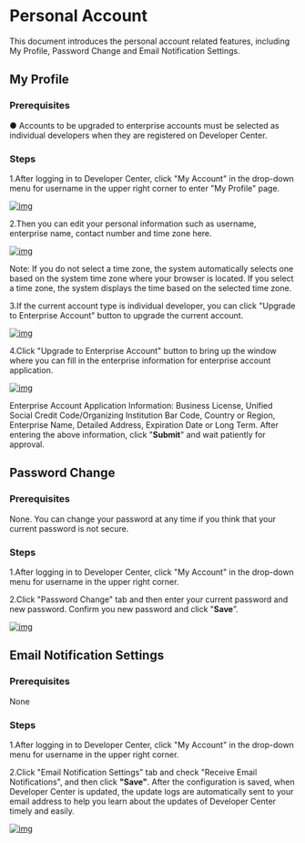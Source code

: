 # Personal Account

This document introduces the personal account related features, including My Profile, Password Change and Email Notification Settings.

## **My Profile**

### **Prerequisites**

● Accounts to be upgraded to enterprise accounts must be selected as individual developers when they are registered on Developer Center.

### **Steps**

1.After logging in to Developer Center, click "My Account" in the drop-down menu for username in the upper right corner to enter "My Profile" page.

<a data-fancybox title="img" href="/en/guide/image2022-7-12-6.png?version=1&modificationDate=1647065195000&api=v2">![img](/en/guide/image2022-7-12-6.png?version=1&modificationDate=1647065195000&api=v2)</a>

2.Then you can edit your personal information such as username, enterprise name, contact number and time zone here.

<a data-fancybox title="img" href="/en/guide/个人资料.jpg?version=1&modificationDate=1647065309000&api=v2">![img](/en/guide/个人资料.jpg?version=1&modificationDate=1647065309000&api=v2)</a>

Note: If you do not select a time zone, the system automatically selects one based on the system time zone where your browser is located. If you select a time zone, the system displays the time based on the selected time zone.  

3.If the current account type is individual developer, you can click "Upgrade to Enterprise Account" button to upgrade the current account.

<a data-fancybox title="img" href="/en/guide/升级企业账户.jpg?version=1&modificationDate=1647065444000&api=v2">![img](/en/guide/升级企业账户.jpg?version=1&modificationDate=1647065444000&api=v2)</a>

4.Click "Upgrade to Enterprise Account" button to bring up the window where you can fill in the enterprise information for enterprise account application.

<a data-fancybox title="img" href="/en/guide/image2022-3-12_14-22-23.png?version=1&modificationDate=1647065537000&api=v2">![img](/en/guide/image2022-3-12_14-22-23.png?version=1&modificationDate=1647065537000&api=v2)</a>

Enterprise Account Application Information: Business License, Unified Social Credit Code/Organizing Institution Bar Code, Country or Region, Enterprise Name, Detailed Address, Expiration Date or Long Term. After entering the above information, click "**Submit**" and wait patiently for approval.

## **Password Change**

### **Prerequisites**

None. You can change your password at any time if you think that your current password is not secure.

### **Steps**

1.After logging in to Developer Center, click "My Account" in the drop-down menu for username in the upper right corner.

2.Click "Password Change" tab and then enter your current password and new password. Confirm you new password and click "**Save**”.

<a data-fancybox title="img" href="/en/guide/修改密码.jpg?version=1&modificationDate=1647065195000&api=v2">![img](/en/guide/修改密码.jpg?version=1&modificationDate=1647065195000&api=v2)</a>


## **Email Notification Settings**

### **Prerequisites**

None

### **Steps**

1.After logging in to Developer Center, click "My Account" in the drop-down menu for username in the upper right corner.

2.Click "Email Notification Settings" tab and check "Receive Email Notifications", and then click **"Save"**.  After the configuration is saved, when Developer Center is updated, the update logs are automatically sent to your email address to help you learn about the updates of Developer Center timely and easily.

<a data-fancybox title="img" href="/en/guide/image2022-3-12_14-30-24.png?version=1&modificationDate=1647066017000&api=v2">![img](/en/guide/image2022-3-12_14-30-24.png?version=1&modificationDate=1647066017000&api=v2)</a>
